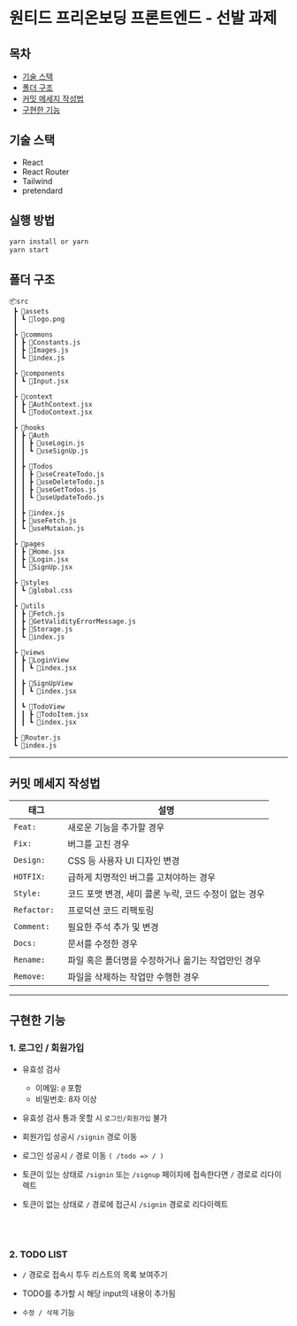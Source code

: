 # 원티드 프리온보딩 프론트엔드 - 선발 과제

## 목차

- [기술 스택](#기술-스택)
- [폴더 구조](#폴더-구조)
- [커밋 메세지 작성법](#커밋-메세지-작성법)
- [구현한 기능](#구현한-기능)

## 기술 스택

- React
- React Router
- Tailwind
- pretendard

## 실행 방법

```bash
yarn install or yarn
yarn start
```

## 폴더 구조

```
📦src
 ┣ 📂assets
 ┃ ┗ 📜logo.png
 ┃
 ┣ 📂commons
 ┃ ┣ 📜Constants.js
 ┃ ┣ 📜Images.js
 ┃ ┗ 📜index.js
 ┃
 ┣ 📂components
 ┃ ┗ 📜Input.jsx
 ┃
 ┣ 📂context
 ┃ ┣ 📜AuthContext.jsx
 ┃ ┗ 📜TodoContext.jsx
 ┃
 ┣ 📂hooks
 ┃ ┣ 📂Auth
 ┃ ┃ ┣ 📜useLogin.js
 ┃ ┃ ┗ 📜useSignUp.js
 ┃ ┃
 ┃ ┣ 📂Todos
 ┃ ┃ ┣ 📜useCreateTodo.js
 ┃ ┃ ┣ 📜useDeleteTodo.js
 ┃ ┃ ┣ 📜useGetTodos.js
 ┃ ┃ ┗ 📜useUpdateTodo.js
 ┃ ┃
 ┃ ┣ 📜index.js
 ┃ ┣ 📜useFetch.js
 ┃ ┗ 📜useMutaion.js
 ┃
 ┣ 📂pages
 ┃ ┣ 📜Home.jsx
 ┃ ┣ 📜Login.jsx
 ┃ ┗ 📜SignUp.jsx
 ┃
 ┣ 📂styles
 ┃ ┗ 📜global.css
 ┃
 ┣ 📂utils
 ┃ ┣ 📜Fetch.js
 ┃ ┣ 📜GetValidityErrorMessage.js
 ┃ ┣ 📜Storage.js
 ┃ ┗ 📜index.js
 ┃
 ┣ 📂views
 ┃ ┣ 📂LoginView
 ┃ ┃ ┗ 📜index.jsx
 ┃
 ┃ ┣ 📂SignUpView
 ┃ ┃ ┗ 📜index.jsx
 ┃
 ┃ ┗ 📂TodoView
 ┃ ┃ ┣ 📜TodoItem.jsx
 ┃ ┃ ┗ 📜index.jsx
 ┃
 ┣ 📜Router.js
 ┗ 📜index.js
```

---

## 커밋 메세지 작성법

| 태그         | 설명                                                  |
| ------------ | ----------------------------------------------------- |
| `Feat: `     | 새로운 기능을 추가할 경우                             |
| `Fix: `      | 버그를 고친 경우                                      |
| `Design: `   | CSS 등 사용자 UI 디자인 변경                          |
| `HOTFIX: `   | 급하게 치명적인 버그를 고쳐야하는 경우                |
| `Style: `    | 코드 포맷 변경, 세미 콜론 누락, 코드 수정이 없는 경우 |
| `Refactor: ` | 프로덕션 코드 리팩토링                                |
| `Comment: `  | 필요한 주석 추가 및 변경                              |
| `Docs: `     | 문서를 수정한 경우                                    |
| `Rename: `   | 파일 혹은 폴더명을 수정하거나 옮기는 작업만인 경우    |
| `Remove: `   | 파일을 삭제하는 작업만 수행한 경우                    |

---

## 구현한 기능

### 1. 로그인 / 회원가입

- 유효성 검사

  - 이메일: `@` 포함
  - 비밀번호: 8자 이상

- 유효성 검사 통과 못할 시 `로그인/회원가입` 불가

- 회원가입 성공시 `/signin` 경로 이동

- 로그인 성공시 `/` 경로 이동 `( /todo => / )`

- 토큰이 있는 상태로 `/signin` 또는 `/signup` 페이지에 접속한다면 `/` 경로로 리다이렉트
- 토큰이 없는 상태로 `/` 경로에 접근시 `/signin` 경로로 리다이렉트

<br />
<br />

### 2. TODO LIST

- `/` 경로로 접속시 투두 리스트의 목록 보여주기

- TODO를 추가할 시 해당 input의 내용이 추가됨

- `수정 / 삭제` 기능
